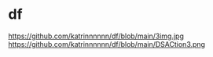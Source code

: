# df
https://github.com/katrinnnnnn/df/blob/main/3img.jpg
https://github.com/katrinnnnnn/df/blob/main/DSACtion3.png
